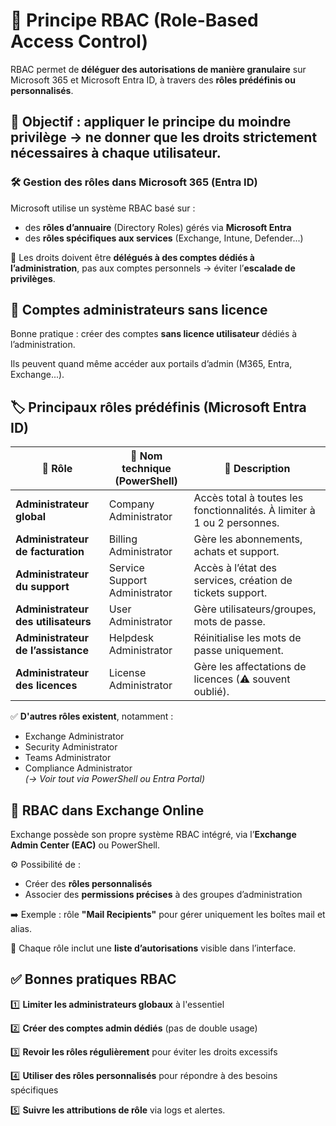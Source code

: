 # **🔐 Principe RBAC (Role-Based Access Control)**

RBAC permet de **déléguer des autorisations de manière granulaire** sur Microsoft 365 et Microsoft Entra ID, à travers des **rôles prédéfinis ou personnalisés**.

## 🎯 **Objectif** : appliquer le **principe du moindre privilège** → ne donner que les droits strictement nécessaires à chaque utilisateur.



### **🛠️ Gestion des rôles dans Microsoft 365 (Entra ID)**

Microsoft utilise un système RBAC basé sur :

- des **rôles d’annuaire** (Directory Roles) gérés via **Microsoft Entra**
- des **rôles spécifiques aux services** (Exchange, Intune, Defender...)

📌 Les droits doivent être **délégués à des comptes dédiés à l’administration**, pas aux comptes personnels → éviter l’**escalade de privilèges**.



## **👤 Comptes administrateurs sans licence**

Bonne pratique : créer des comptes **sans licence utilisateur** dédiés à l’administration.

Ils peuvent quand même accéder aux portails d’admin (M365, Entra, Exchange...).



## **🏷️ Principaux rôles prédéfinis (Microsoft Entra ID)**

| **📛 Rôle** | **🔧 Nom technique (PowerShell)** | **🎯 Description** |
|----|----|----|
| **Administrateur global** | Company Administrator | Accès total à toutes les fonctionnalités. À limiter à 1 ou 2 personnes. |
| **Administrateur de facturation** | Billing Administrator | Gère les abonnements, achats et support. |
| **Administrateur du support** | Service Support Administrator | Accès à l’état des services, création de tickets support. |
| **Administrateur des utilisateurs** | User Administrator | Gère utilisateurs/groupes, mots de passe. |
| **Administrateur de l’assistance** | Helpdesk Administrator | Réinitialise les mots de passe uniquement. |
| **Administrateur des licences** | License Administrator | Gère les affectations de licences (⚠ souvent oublié). |

✅ **D'autres rôles existent**, notamment :

- Exchange Administrator
- Security Administrator
- Teams Administrator
- Compliance Administrator  
  *(→ Voir tout via PowerShell ou Entra Portal)*



## **📧 RBAC dans Exchange Online**

Exchange possède son propre système RBAC intégré, via l’**Exchange Admin Center (EAC)** ou PowerShell.

⚙️ Possibilité de :

- Créer des **rôles personnalisés**
- Associer des **permissions précises** à des groupes d’administration

➡️ Exemple : rôle **"Mail Recipients"** pour gérer uniquement les boîtes mail et alias.

📝 Chaque rôle inclut une **liste d’autorisations** visible dans l’interface.


## **✅ Bonnes pratiques RBAC**

1️⃣ **Limiter les administrateurs globaux** à l'essentiel

2️⃣ **Créer des comptes admin dédiés** (pas de double usage)

3️⃣ **Revoir les rôles régulièrement** pour éviter les droits excessifs

4️⃣ **Utiliser des rôles personnalisés** pour répondre à des besoins spécifiques

5️⃣ **Suivre les attributions de rôle** via logs et alertes.

